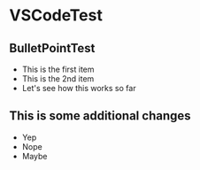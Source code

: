 # VSCodeTest

## BulletPointTest
* This is the first item
* This is the 2nd item
* Let's see how this works so far

## This is some additional changes
* Yep
* Nope
* Maybe